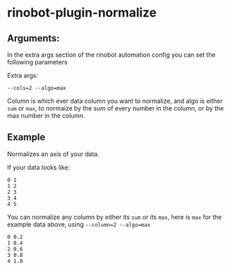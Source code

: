 # rinobot-plugin-normalize


## Arguments:

In the extra args section of the rinobot automation config you can set the following parameters

Extra args:
```
--cols=2 --algo=max
```

Column is which ever data column you want to normalize, and algo is either `sum` or `max`, to normaize
by the sum of every number in the column, or by the max number in the column.

## Example

Normalizes an axis of your data.

If your data looks like:

```
0 1
1 2
2 3
3 4
4 5
```

You can normalize any column by either its `sum` or its `max`,
here is `max` for the example data above, using `--column=2 --algo=max`

```
0 0.2
1 0.4
2 0.6
3 0.8
4 1.0
```
